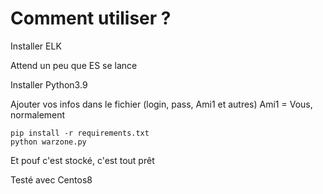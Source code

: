 # Comment utiliser ?

Installer ELK

Attend un peu que ES se lance  

Installer Python3.9

Ajouter vos infos dans le fichier (login, pass, Ami1 et autres)
Ami1 = Vous, normalement

`pip install -r requirements.txt`  
`python warzone.py`  

Et pouf c'est stocké, c'est tout prêt

Testé avec Centos8
